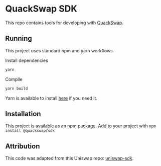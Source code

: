 # QuackSwap SDK
This repo contains tools for developing with [QuackSwap](quackswap.exchange).

## Running
This project uses standard npm and yarn workflows.

Install dependencies

```sh
yarn
```

Compile
```sh
yarn build
```

Yarn is available to install [here](https://classic.yarnpkg.com/en/docs/install/#debian-stable) if you need it.

## Installation
This project is available as an npm package. Add to your project with `npm install @quackswap/sdk`

## Attribution
This code was adapted from this Uniswap repo: [uniswap-sdk](https://github.com/Uniswap/sdk).
